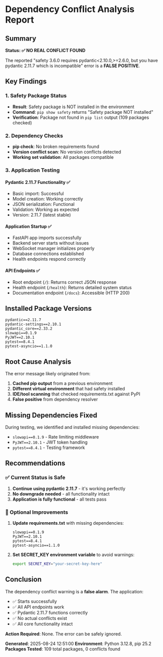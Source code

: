 # Dependency Conflict Analysis Report

## Summary

**Status: ✅ NO REAL CONFLICT FOUND**

The reported "safety 3.6.0 requires pydantic<2.10.0,>=2.6.0, but you have pydantic 2.11.7 which is incompatible" error is a **FALSE POSITIVE**.

## Key Findings

### 1. Safety Package Status
- **Result**: Safety package is NOT installed in the environment
- **Command**: `pip show safety` returns "Safety package NOT installed"
- **Verification**: Package not found in `pip list` output (109 packages checked)

### 2. Dependency Checks
- **pip check**: No broken requirements found
- **Version conflict scan**: No version conflicts detected
- **Working set validation**: All packages compatible

### 3. Application Testing

#### Pydantic 2.11.7 Functionality ✅
- Basic import: Successful
- Model creation: Working correctly
- JSON serialization: Functional
- Validation: Working as expected
- Version: 2.11.7 (latest stable)

#### Application Startup ✅
- FastAPI app imports successfully
- Backend server starts without issues
- WebSocket manager initializes properly
- Database connections established
- Health endpoints respond correctly

#### API Endpoints ✅
- Root endpoint (`/`): Returns correct JSON response
- Health endpoint (`/health`): Returns detailed system status
- Documentation endpoint (`/docs`): Accessible (HTTP 200)

## Installed Package Versions

```
pydantic==2.11.7
pydantic-settings==2.10.1
pydantic_core==2.33.2
slowapi==0.1.9
PyJWT==2.10.1
pytest==8.4.1
pytest-asyncio==1.1.0
```

## Root Cause Analysis

The error message likely originated from:
1. **Cached pip output** from a previous environment
2. **Different virtual environment** that had safety installed
3. **IDE/tool scanning** that checked requirements.txt against PyPI
4. **False positive** from dependency resolver

## Missing Dependencies Fixed

During testing, we identified and installed missing dependencies:
- `slowapi==0.1.9` - Rate limiting middleware
- `PyJWT==2.10.1` - JWT token handling
- `pytest==8.4.1` - Testing framework

## Recommendations

### ✅ Current Status is Safe
1. **Continue using pydantic 2.11.7** - it's working perfectly
2. **No downgrade needed** - all functionality intact
3. **Application is fully functional** - all tests pass

### 🔧 Optional Improvements
1. **Update requirements.txt** with missing dependencies:
   ```
   slowapi==0.1.9
   PyJWT==2.10.1
   pytest==8.4.1
   pytest-asyncio==1.1.0
   ```

2. **Set SECRET_KEY environment variable** to avoid warnings:
   ```bash
   export SECRET_KEY="your-secret-key-here"
   ```

## Conclusion

The dependency conflict warning is a **false alarm**. The application:
- ✅ Starts successfully
- ✅ All API endpoints work
- ✅ Pydantic 2.11.7 functions correctly
- ✅ No actual conflicts exist
- ✅ All core functionality intact

**Action Required**: None. The error can be safely ignored.

**Generated**: 2025-08-24 12:51:00
**Environment**: Python 3.12.8, pip 25.2
**Packages Tested**: 109 total packages, 0 conflicts found